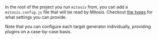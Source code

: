 In the root of the project you run `mitosis` from, you can add a `mitosis.config.js` file that will be read by Mitosis. Checkout [the types](/packages/core/src/types/config.ts) for what settings you can provide.

Note that you can configure each target generator individually, providing plugins on a case-by-case basis.
